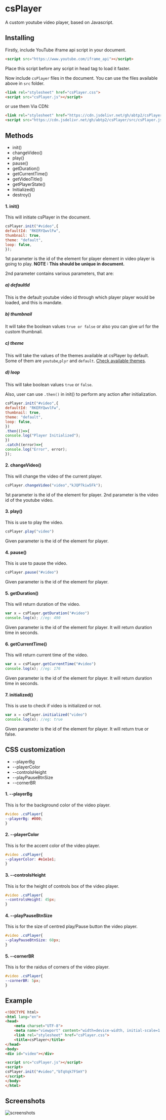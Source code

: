 # csPlayer
A custom youtube video player, based on Javascript.

## Installing
Firstly, include YouTube iframe api script in your document.
```html
<script src="https://www.youtube.com/iframe_api"></script>
```
Place this script before any script in head tag to load it faster.

Now include `csPlayer` files in the document.
You can use the files available above in `src` folder.
```html
<link rel="stylesheet" href="csPlayer.css">
<script src="csPlayer.js"></script>
```
or use them Via CDN:
```html
<link rel="stylesheet" href="https://cdn.jsdelivr.net/gh/abtp2/csPlayer/src/csPlayer.css">
<script src="https://cdn.jsdelivr.net/gh/abtp2/csPlayer/src/csPlayer.js"></script>
```

## Methods
- init()
- changeVideo()
- play()
- pause()
- getDuration()
- getCurrentTime()
- getVideoTitle()
- getPlayerState()
- Initialized()
- destroy()

#### 1. init()
This will initiate csPlayer in the document.
```js
csPlayer.init("#video",{
defaultId: "RKERYQwvlFw",
thumbnail: true,
theme: "default",
loop: false,
});
```
1st parameter is the id of the element for player element in video player is going to play. **NOTE : This should be unique in document.**

2nd parameter contains various parameters, that are: 
##### a) defaultId
This is the default youtube video id through which player player would be loaded, and this is mandate.
##### b) thumbnail
It will take the boolean values `true or false` or also you can give url for the custom thumbnail.
##### c) theme
This will take the values of the themes available at csPlayer by default. Some of them are `youtube`,`plyr` and `default`.
[Check available themes](https://csPlayer.netlify.app).
##### d) loop
This will take boolean values `true` or `false`.

Also, user can use  `.then()` in init() to perform any action after initialization.
```js
csPlayer.init("#video",{
defaultId: "RKERYQwvlFw",
thumbnail: true,
theme: "default",
loop: false,
})
.then(()=>{
console.log("Player Initialized");
})
.catch((error)=>{
console.log("Error", error);
});
```

#### 2. changeVideo()
This will change the video of the current player.
```js
csPlayer.changeVideo("video","kJQP7kiw5Fk");
```
1st parameter is the id of the element for player.
2nd parameter is the video id of the youtube video.

#### 3. play()
This is use to play the video.
```js
csPlayer.play("video")
```
Given parameter is the id of the element for player.

#### 4. pause()
This is use to pause the video.
```js
csPlayer.pause("#video")
```
Given parameter is the id of the element for player.

#### 5. getDuration()
This will return duration of the video.
```js
var x = csPlayer.getDuration("#video")
console.log(x); //eg: 490
```
Given parameter is the id of the element for player.
It will return duration time in seconds.

#### 6. getCurrentTime()
This will return current time of the video.
```js
var x = csPlayer.getCurrentTime("#video")
console.log(x); //eg: 176
```
Given parameter is the id of the element for player.
It will return duration time in seconds.

#### 7. initialized()
This is use to check if video is initialized or not.
```js
var x = csPlayer.initialized("video")
console.log(x); //eg: true
```
Given parameter is the id of the element for player.
It will return true or false.

## CSS customization
- --playerBg
- --playerColor
- --controlsHeight
- --playPauseBtnSize
- --cornerBR

#### 1. --playerBg
This is for the background color of the video player.
```css
#video .csPlayer{
--playerBg: #000;
}
```
#### 2. --playerColor
This is for the accent color of the video player.
```css
#video .csPlayer{
--playerColor: #e1e1e1;
}
```
#### 3. --controlsHeight
This is for the height of controls box of the video player.
```css
#video .csPlayer{
--controlsHeight: 45px;
}
```
#### 4. --playPauseBtnSize
This is for the size of centred play/Pause button the video player.
```css
#video .csPlayer{
--playPauseBtnSize: 60px;
}
```
#### 5. --cornerBR
This is for the raidus of corners of the video player.
```css
#video .csPlayer{
--cornerBR: 5px;
}
```


## Example
```html
<!DOCTYPE html>
<html lang="en">
<head>
    <meta charset="UTF-8">
    <meta name="viewport" content="width=device-width, initial-scale=1.0"/>
    <link rel="stylesheet" href="csPlayer.css">
    <title>csPlayer</title>
</head>
<body>
<div id="video"></div>

<script src="csPlayer.js"></script>
<script>
csPlayer.init("#video","bTqVqk7FSmY")
</script>
</body>
</html>
```


## Screenshots
![screenshots](https://i.ibb.co/Tqtxqp0/20240926-123313.jpg)
